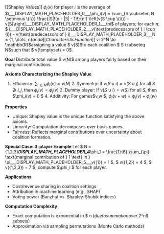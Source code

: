 [[Shapley Values]] $\phi_i(v)$ for player $i$ is the average of $i___DISPLAY_MATH_PLACEHOLDER_0___\phi_i(v) = \sum_{S \subseteq N \setminus \{i\}} \frac{|S|!(n - |S| - 1)!}{n!} \left[v(S \cup \{i\}) - v(S)\right]___DISPLAY_MATH_PLACEHOLDER_1___\pi$ of players; for each $\pi$, $ i___DISPLAY_MATH_PLACEHOLDER_2___v(\text{predecessors of } i \cup \{i\}) - v(\text{predecessors of } i)___DISPLAY_MATH_PLACEHOLDER_3___N = {1, \dots, n}$and a [[Characteristic Function]]$ v: 2^N \to \mathbb{R}$assigning a value $ v(S)$to each coalition $ S \subseteq N$such that $ v(\emptyset) = 0$.

**Goal**
Distribute total value $ v(N)$ among players fairly based on their marginal contributions.

**Axioms Characterizing the Shapley Value**

1. Efficiency: $\sum_{i \in N} \phi_i(v) = v(N)$ 2. Symmetry: If $v(S \cup{i}) = v(S \cup{j})$ for all $S \not\ni i,j$, then $\phi_i(v) = \phi_j(v)$ 3. Dummy player: If $v(S \cup{i}) = v(S)$ for all $S$, then $\phi_i(v) = 0 $ 4. Additivity: For games$v,w $, $\phi_i(v + w) = \phi_i(v) + \phi_i(w)$

**Properties**

- Unique: Shapley value is the unique function satisfying the above axioms.
- Linearity: Computation decomposes over basis games.
- Fairness: Reflects marginal contributions over uncertainty about coalition formation.

**Special Case: 3-player Example**
Let $ N = {1,2,3}___DISPLAY_MATH_PLACEHOLDER_4___\phi_1 = \frac{1}{6} \sum_{\pi} \text{marginal contribution of } 1 \text{ in } \pi___DISPLAY_MATH_PLACEHOLDER_5___v({1}) = 1 $, $ v({1,2}) = 4 $, $ v({1,2,3}) = 7 $, compute $\phi_i $ for each player.

**Applications**

- Cost/revenue sharing in coalition settings
- Attribution in machine learning (e.g., SHAP)
- Voting power (Banzhaf vs. Shapley-Shubik indices)

**Computation Complexity**

- Exact computation is exponential in $ n $(due to summation over$ 2^n$ subsets)
- Approximation via sampling permutations (Monte Carlo methods)